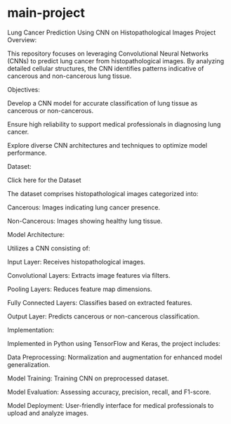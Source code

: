 # main-project
Lung Cancer Prediction Using CNN on Histopathological Images
Project Overview:

This repository focuses on leveraging Convolutional Neural Networks (CNNs) to predict lung cancer from histopathological images. By analyzing detailed cellular structures, the CNN identifies patterns indicative of cancerous and non-cancerous lung tissue.

Objectives:

Develop a CNN model for accurate classification of lung tissue as cancerous or non-cancerous.

Ensure high reliability to support medical professionals in diagnosing lung cancer.

Explore diverse CNN architectures and techniques to optimize model performance.

Dataset:

Click here for the Dataset

The dataset comprises histopathological images categorized into:

Cancerous: Images indicating lung cancer presence.

Non-Cancerous: Images showing healthy lung tissue.

Model Architecture:

Utilizes a CNN consisting of:

Input Layer: Receives histopathological images.

Convolutional Layers: Extracts image features via filters.

Pooling Layers: Reduces feature map dimensions.

Fully Connected Layers: Classifies based on extracted features.

Output Layer: Predicts cancerous or non-cancerous classification.

Implementation:

Implemented in Python using TensorFlow and Keras, the project includes:

Data Preprocessing: Normalization and augmentation for enhanced model generalization.

Model Training: Training CNN on preprocessed dataset.

Model Evaluation: Assessing accuracy, precision, recall, and F1-score.

Model Deployment: User-friendly interface for medical professionals to upload and analyze images.
